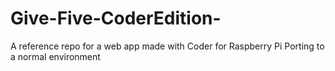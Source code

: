 Give-Five-CoderEdition-
=======================

A reference repo for a web app made with Coder for Raspberry Pi
Porting to a normal environment
